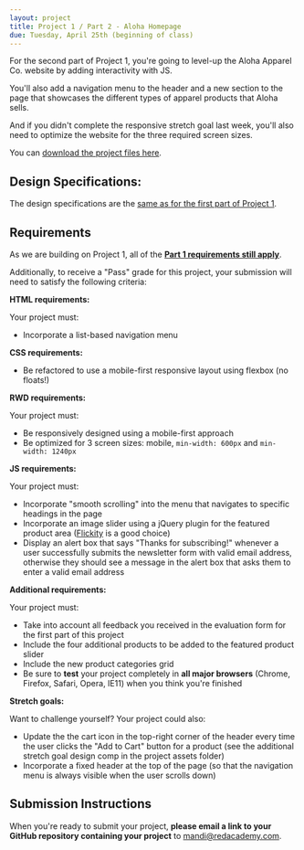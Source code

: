 ```yaml
---
layout: project
title: Project 1 / Part 2 - Aloha Homepage
due: Tuesday, April 25th (beginning of class)
---
```


For the second part of Project 1, you're going to level-up the Aloha Apparel Co. website by adding interactivity with JS.

You'll also add a navigation menu to the header and a new section to the page that showcases the different types of apparel products that Aloha sells.

And if you didn't complete the responsive stretch goal last week, you'll also need to optimize the website for the three required screen sizes.

You can [download the project files here](https://s3-us-west-2.amazonaws.com/red-wdp/project-files/project-01b.zip).

## Design Specifications:

The design specifications are the [same as for the first part of Project 1](/project/project-1-part-1-aloha-homepage/).

## Requirements

As we are building on Project 1, all of the **[Part 1 requirements still apply](/project/project-1-part-1-aloha-homepage/)**.

Additionally, to receive a "Pass" grade for this project, your submission will need to satisfy the following criteria:

**HTML requirements:**

Your project must:

- Incorporate a list-based navigation menu

**CSS requirements:**

- Be refactored to use a mobile-first responsive layout using flexbox (no floats!)

**RWD requirements:**

Your project must:

- Be responsively designed using a mobile-first approach
- Be optimized for 3 screen sizes: mobile, `min-width: 600px` and `min-width: 1240px`

**JS requirements:**

Your project must:

- Incorporate "smooth scrolling" into the menu that navigates to specific headings in the page
- Incorporate an image slider using a jQuery plugin for the featured product area ([Flickity](http://flickity.metafizzy.co/) is a good choice)
- Display an alert box that says "Thanks for subscribing!" whenever a user successfully submits the newsletter form with valid email address, otherwise they should see a message in the alert box that asks them to enter a valid email address

**Additional requirements:**

Your project must:

- Take into account all feedback you received in the evaluation form for the first part of this project
- Include the four additional products to be added to the featured product slider
- Include the new product categories grid
- Be sure to **test** your project completely in **all major browsers** (Chrome, Firefox, Safari, Opera, IE11) when you think you're finished

**Stretch goals:**

Want to challenge yourself? Your project could also:

- Update the the cart icon in the top-right corner of the header every time the user clicks the "Add to Cart" button for a product (see the additional stretch goal design comp in the project assets folder)
- Incorporate a fixed header at the top of the page (so that the navigation menu is always visible when the user scrolls down)

## Submission Instructions

When you're ready to submit your project, **please email a link to your GitHub repository containing your project** to [mandi@redacademy.com](mailto:mandi@redacademy.com).
